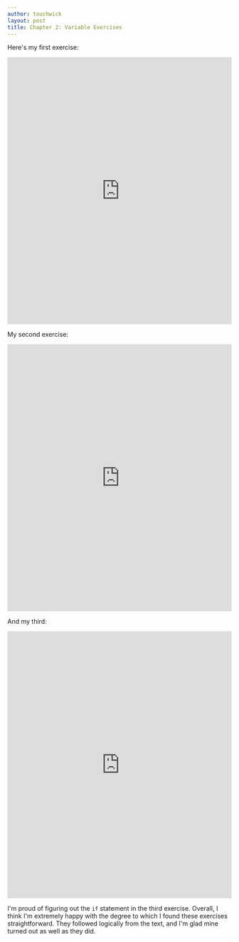 ```yaml
---
author: touchwick
layout: post
title: Chapter 2: Variable Exercises
---
```

Here's my first exercise: 

<iframe src="https://trinket.io/embed/python/33b27bc0b2" width="100%" height="600" frameborder="0" marginwidth="0" marginheight="0" allowfullscreen></iframe>

My second exercise:

<iframe src="https://trinket.io/embed/python/caec1e75b9" width="100%" height="600" frameborder="0" marginwidth="0" marginheight="0" allowfullscreen></iframe>

And my third:

<iframe src="https://trinket.io/embed/python/d420c14361" width="100%" height="600" frameborder="0" marginwidth="0" marginheight="0" allowfullscreen></iframe>

I'm proud of figuring out the ```if``` statement in the third exercise. Overall, I think I'm extremely happy with the degree to which I found these exercises straightforward. They followed logically from the text, and I'm glad mine turned out as well as they did.
